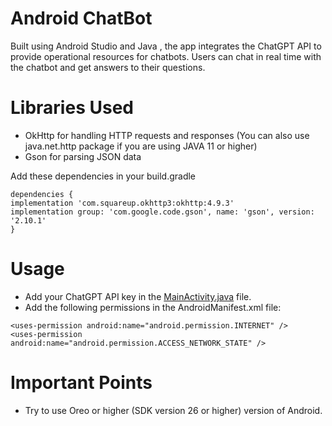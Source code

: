 # Android ChatBot

Built using Android Studio and Java , the app integrates the ChatGPT API to provide operational resources for chatbots. 
Users can chat in real time with the chatbot and get answers to their questions.

# Libraries Used
* OkHttp for handling HTTP requests and responses
(You can also use java.net.http package if you are using JAVA 11 or higher)
* Gson for parsing JSON data

Add these dependencies in your build.gradle
```
dependencies {
implementation 'com.squareup.okhttp3:okhttp:4.9.3'
implementation group: 'com.google.code.gson', name: 'gson', version: '2.10.1' 
}  
```

# Usage

* Add your ChatGPT API key in the [MainActivity.java](https://github.com/gangulwar/Android-ChatBot/blob/main/app/src/main/java/com/gangulwar/layouttest/MainActivity.java#L85) file.
* Add the following permissions in the AndroidManifest.xml file:
```
<uses-permission android:name="android.permission.INTERNET" />
<uses-permission android:name="android.permission.ACCESS_NETWORK_STATE" />
```

# Important Points

* Try to use Oreo or higher (SDK version 26 or higher) version of Android.
